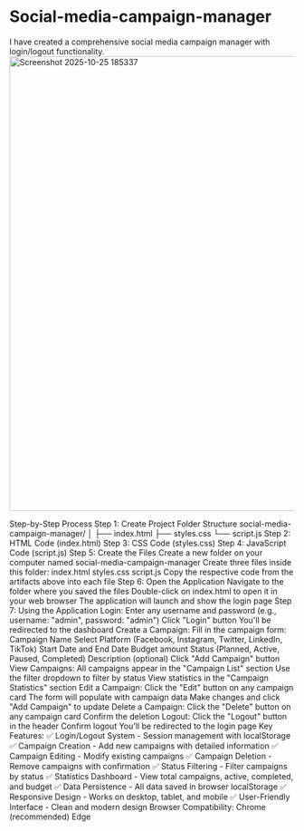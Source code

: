 # Social-media-campaign-manager
I have  created a comprehensive social media campaign manager with login/logout functionality.
<img width="1086" height="803" alt="Screenshot 2025-10-25 185337" src="https://github.com/user-attachments/assets/84558921-1c99-4400-8763-6484d819a7fc" />

Step-by-Step Process
Step 1: Create Project Folder Structure
social-media-campaign-manager/
│
├── index.html
├── styles.css
└── script.js
Step 2: HTML Code (index.html)
Step 3: CSS Code (styles.css)
Step 4: JavaScript Code (script.js)
Step 5: Create the Files
Create a new folder on your computer named social-media-campaign-manager
Create three files inside this folder:
index.html
styles.css
script.js
Copy the respective code from the artifacts above into each file
Step 6: Open the Application
Navigate to the folder where you saved the files
Double-click on index.html to open it in your web browser
The application will launch and show the login page
Step 7: Using the Application
Login:
Enter any username and password (e.g., username: "admin", password: "admin")
Click "Login" button
You'll be redirected to the dashboard
Create a Campaign:
Fill in the campaign form:
Campaign Name
Select Platform (Facebook, Instagram, Twitter, LinkedIn, TikTok)
Start Date and End Date
Budget amount
Status (Planned, Active, Paused, Completed)
Description (optional)
Click "Add Campaign" button
View Campaigns:
All campaigns appear in the "Campaign List" section
Use the filter dropdown to filter by status
View statistics in the "Campaign Statistics" section
Edit a Campaign:
Click the "Edit" button on any campaign card
The form will populate with campaign data
Make changes and click "Add Campaign" to update
Delete a Campaign:
Click the "Delete" button on any campaign card
Confirm the deletion
Logout:
Click the "Logout" button in the header
Confirm logout
You'll be redirected to the login page
Key Features:
✅ Login/Logout System - Session management with localStorage
✅ Campaign Creation - Add new campaigns with detailed information
✅ Campaign Editing - Modify existing campaigns
✅ Campaign Deletion - Remove campaigns with confirmation
✅ Status Filtering - Filter campaigns by status
✅ Statistics Dashboard - View total campaigns, active, completed, and budget
✅ Data Persistence - All data saved in browser localStorage
✅ Responsive Design - Works on desktop, tablet, and mobile
✅ User-Friendly Interface - Clean and modern design
Browser Compatibility:
Chrome (recommended)
Edge
